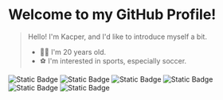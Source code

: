 # Welcome to my GitHub Profile!
> Hello! I'm Kacper, and I'd like to introduce myself a bit.
>
> * 👨‍💻 I'm 20 years old.
> * ⚽ I'm interested in sports, especially soccer.

![Static Badge](https://img.shields.io/badge/html5-orange?style=for-the-badge&logo=html5&logoColor=white)
![Static Badge](https://img.shields.io/badge/sass%2Fscss-violet?style=for-the-badge&logo=sass&logoColor=white)
![Static Badge](https://img.shields.io/badge/Javascript-yellow?style=for-the-badge&logo=javascript&logoColor=white)
![Static Badge](https://img.shields.io/badge/figma-blue?style=for-the-badge&logo=figma&logoColor=white)
![Static Badge](https://img.shields.io/badge/php-%23484C89?style=for-the-badge&logo=php&logoColor=white)
![Static Badge](https://img.shields.io/badge/mysql-lightblue?style=for-the-badge&logo=mysql&logoColor=white)

